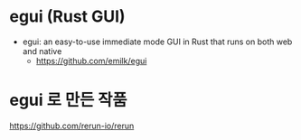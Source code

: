 # egui (Rust GUI) 
- egui: an easy-to-use immediate mode GUI in Rust that runs on both web and native 
  - https://github.com/emilk/egui


# egui 로 만든 작품 

https://github.com/rerun-io/rerun